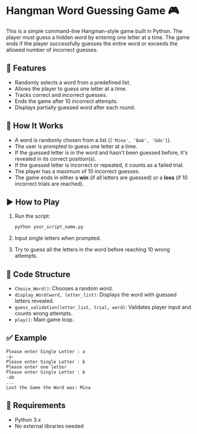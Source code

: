 # Hangman Word Guessing Game 🎮

This is a simple command-line Hangman-style game built in Python. The player must guess a hidden word by entering one letter at a time. The game ends if the player successfully guesses the entire word or exceeds the allowed number of incorrect guesses.

## 🔧 Features

* Randomly selects a word from a predefined list.
* Allows the player to guess one letter at a time.
* Tracks correct and incorrect guesses.
* Ends the game after 10 incorrect attempts.
* Displays partially guessed word after each round.

## 📜 How It Works

* A word is randomly chosen from a list (`['Mina', 'Bab', 'Gdo']`).
* The user is prompted to guess one letter at a time.
* If the guessed letter is in the word and hasn't been guessed before, it's revealed in its correct position(s).
* If the guessed letter is incorrect or repeated, it counts as a failed trial.
* The player has a maximum of 10 incorrect guesses.
* The game ends in either a **win** (if all letters are guessed) or a **loss** (if 10 incorrect trials are reached).

## ▶️ How to Play

1. Run the script:

   ```bash
   python your_script_name.py
   ```
2. Input single letters when prompted.
3. Try to guess all the letters in the word before reaching 10 wrong attempts.

## 📝 Code Structure

* `Choice_Word()`: Chooses a random word.
* `display_Word(word, letter_list)`: Displays the word with guessed letters revealed.
* `guess_validation(letter_list, trial, word)`: Validates player input and counts wrong attempts.
* `play()`: Main game loop.

## ✅ Example

```
Please enter Single Letter : a
-a-
Please enter Single Letter : b
Please enter one letter
Please enter Single Letter : b
-ab
...
Lost the Game the Word was: Mina
```

## 📌 Requirements

* Python 3.x
* No external libraries needed